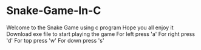 # Snake-Game-In-C
Welcome to the Snake Game using c program Hope you all enjoy it Download exe file to start playing the game For left press 'a' For right press 'd' For top press 'w' For down press 's'
